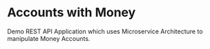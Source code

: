 # Accounts with Money

Demo REST API Application which uses Microservice Architecture to manipulate Money Accounts.